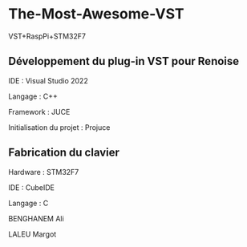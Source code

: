 # The-Most-Awesome-VST
VST+RaspPi+STM32F7

## Développement du plug-in VST pour Renoise

IDE : Visual Studio 2022

Langage : C++

Framework : JUCE

Initialisation du projet : Projuce

## Fabrication du clavier 

Hardware : STM32F7

IDE : CubeIDE

Langage : C

BENGHANEM Ali

LALEU Margot
